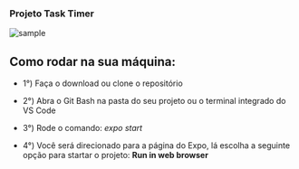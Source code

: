 ### Projeto Task Timer


![sample](https://github.com/Faculdade-Metodista-Granbery/hello/blob/parte10/assets/sample.gif?raw=true)


## Como rodar na sua máquina:

- 1°) Faça o download ou clone o repositório

- 2°) Abra o Git Bash na pasta do seu projeto ou o terminal integrado do VS Code

- 3°) Rode o comando:
<i>expo start</i>
     
- 4°) Você será direcionado para a página do Expo, lá escolha a seguinte opção para startar o projeto: <b>Run in web browser</b>


